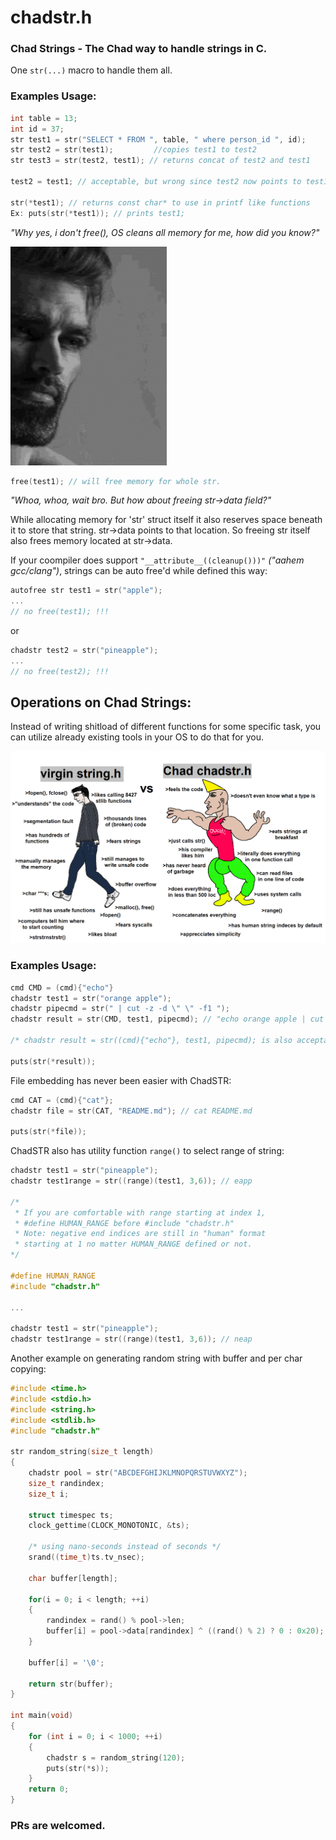 # chadstr.h
### Chad Strings - The Chad way to handle strings in C.

One ```str(...)``` macro to handle them all.

### Examples Usage:
```c
int table = 13;
int id = 37; 
str test1 = str("SELECT * FROM ", table, " where person_id ", id);
str test2 = str(test1);         //copies test1 to test2
str test3 = str(test2, test1); // returns concat of test2 and test1

test2 = test1; // acceptable, but wrong since test2 now points to test1 not copies it.

str(*test1); // returns const char* to use in printf like functions
Ex: puts(str(*test1)); // prints test1;
```
*"Why yes, i don't free(), OS cleans all memory for me, how did you know?"*

<p>
  <img src="gc.gif" alt="animated" width="250" height="350" />
</p>

```c
free(test1); // will free memory for whole str.
```
*"Whoa, whoa, wait bro. But how about freeing str->data field?"*

While allocating memory for 'str' struct itself it also reserves space beneath it to store that string.
str->data points to that location. So freeing str itself also frees memory located at str->data.

If your coompiler does support ```"__attribute__((cleanup()))"``` *("aahem gcc/clang")*, strings can be auto free'd while defined this way:
```c
autofree str test1 = str("apple");
...
// no free(test1); !!!
```
or
```c
chadstr test2 = str("pineapple");
...
// no free(test2); !!!
```
## Operations on Chad Strings:
Instead of writing shitload of different functions for some specific task, you can utilize already existing tools in your OS to do that for you.

<p>
  <img src="meme.png" />
</p>

### Examples Usage:
```c
cmd CMD = (cmd){"echo"}
chadstr test1 = str("orange apple");
chadstr pipecmd = str(" | cut -z -d \" \" -f1 "); 
chadstr result = str(CMD, test1, pipecmd); // "echo orange apple | cut -z -d " " -f1" as you would do in shell

/* chadstr result = str((cmd){"echo"}, test1, pipecmd); is also acceptable */

puts(str(*result));
```
File embedding has never been easier with ChadSTR:
```c
cmd CAT = (cmd){"cat"};
chadstr file = str(CAT, "README.md"); // cat README.md

puts(str(*file));
```
ChadSTR also has utility function ```range()``` to select range of string:

```c
chadstr test1 = str("pineapple"); 
chadstr test1range = str((range)(test1, 3,6)); // eapp

/*
 * If you are comfortable with range starting at index 1,
 * #define HUMAN_RANGE before #include "chadstr.h"
 * Note: negative end indices are still in "human" format 
 * starting at 1 no matter HUMAN_RANGE defined or not.
*/

#define HUMAN_RANGE
#include "chadstr.h"

...

chadstr test1 = str("pineapple"); 
chadstr test1range = str((range)(test1, 3,6)); // neap

```
Another example on generating random string with buffer and per char copying:
```c
#include <time.h>
#include <stdio.h>
#include <string.h>
#include <stdlib.h>
#include "chadstr.h"

str random_string(size_t length)
{
    chadstr pool = str("ABCDEFGHIJKLMNOPQRSTUVWXYZ");
    size_t randindex;
    size_t i;

    struct timespec ts;
    clock_gettime(CLOCK_MONOTONIC, &ts);

    /* using nano-seconds instead of seconds */
    srand((time_t)ts.tv_nsec);

    char buffer[length];

    for(i = 0; i < length; ++i)
    {
        randindex = rand() % pool->len;
        buffer[i] = pool->data[randindex] ^ ((rand() % 2) ? 0 : 0x20);  
    }

    buffer[i] = '\0';

    return str(buffer);
}

int main(void)
{
    for (int i = 0; i < 1000; ++i)
    {
        chadstr s = random_string(120);
        puts(str(*s));
    }
    return 0;
}
```

### PRs are welcomed.
